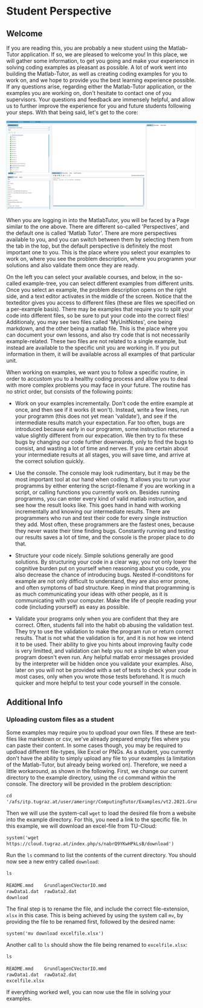 # Student Perspective

## Welcome

If you are reading this, you are probably a new student using the Matlab-Tutor application. If so, we are pleased to welcome you! In this place, we will gather some information, to get you going and make your experience in solving coding examples as pleasant as possible. A lot of work went into building the Matlab-Tutor, as well as creating coding examples for you to work on, and we hope to provide you the best learning experience possible. If any questions arise, regarding either the Matlab-Tutor application, or the examples you are working on, don't hesitate to contact one of you supervisors. Your questions and feedback are immensely helpful, and allow us to further improve the experience for you and future students following your steps. With that being said, let's get to the core:

![Entry Page](tutor_screenshots/MatlabTutorEntryPage.png)

When you are logging in into the MatlabTutor, you will be faced by a Page similar to the one above. There are different so-called 'Perspectives', and the default one is called 'Matlab Tutor'. There are more perspectives available to you, and you can switch between them by selecting them from the tab in the top, but the default perspective is definitely the most important one to you. This is the place where you select your examples to work on, where you see the problem description, where you programm your solutions and also validate them once they are ready.

On the left you can select your available courses, and below, in the so-called example-tree, you can select different examples from different units. Once you select an example, the problem description opens on the right side, and a text editor activates in the middle of the screen. Notice that the texteditor gives you access to different files (these are files we specified on a per-example basis). There may be examples that require you to split your code into different files, so be sure to put your code into the correct files! Additionaly, you may see two files called 'MyUnitNotes', one being markdown, and the other being a matlab file. This is the place where you can document your own lessons, and also try code that is not necessarily example-related. These two files are not related to a single example, but instead are available to the specific unit you are working in. If you put information in them, it will be available across all examples of that particular unit.

When working on examples, we want you to follow a specific routine, in order to accustom you to a healthy coding process and allow you to deal with more complex problems you may face in your future. The routine has no strict order, but consists of the following points:

 - Work on your examples incrementally. Don't code the entire example at once, and then see if it works (it won't). Instead, write a few lines, run your programm (this does not yet mean 'validate'), and see if the intermediate results match your expectation. Far too often, bugs are introduced because early in our programm, some instruction returned a value slightly different from our expecation. We then try to fix these bugs by changing our code further downwards, only to find the bugs to consist, and wasting a lot of time and nerves. If you are certain about your intermediate results at all stages, you will save time, and arrive at the correct solution quickly.
 
 - Use the console. The console may look rudimentary, but it may be the most important tool at our hand when coding. It allows you to run your programms by either entering the script-filename if you are working in a script, or calling functions you currently work on. Besides running programms, you can enter every kind of valid matlab instruction, and see how the result looks like. This goes hand in hand with working incrementally and knowing our intermediate results. There are programmers who run and test their code for every single instruction they add. Most often, these programmers are the fastest ones, because they never waste their time finding bugs. Constantly running and testing our results saves a lot of time, and the console is the proper place to do that.
 
 - Structure your code nicely. Simple solutions generally are good solutions. By structuring your code in a clear way, you not only lower the cognitive burden put on yourself when reasoning about you code, you also decrease the chance of introducing bugs. Nested if-condititons for example are not only difficult to understand, they are also error prone, and often symptoms of bad structure. Keep in mind that programming is as much communicating your ideas with other people, as it is communicating with your computer. Make the life of people reading your code (including yourself) as easy as possible.
 
 - Validate your programs only when you are confident that they are correct. Often, students fall into the habit ob abusing the validation test. They try to use the validation to make the program run or return correct results. That is not what the validation is for, and it is not how we intend it to be used. Their ability to give you hints about improving faulty code is very limitted, and validation can help you not a single bit when your program doesn't even run. Any helpful matlab error messages provided by the interpreter will be hidden once you validate your examples. Also, later on you will not be provided with a set of tests to check your code in most cases, only when you wrote those tests beforehand. It is much quicker and more helpful to test your code yourself in the console.
 
 
 
 ## Additional Info
 
 ### Uploading custom files as a student
 
 Some examples may require you to updload your own files. If these are text-files like markdown or csv, we've already prepared empty files where you can paste their content. In some cases though, you may be required to updload different file-types, like Excel or PNGs. As a student, you currently don't have the ability to simply upload any file to your examples (a limitation of the Matlab-Tutor, but already being worked on). Therefore, we need a little workaround, as shown in the following. First, we change our current directory to the example directory, using the `cd` command within the console. The directory will be provided in the problem description:
```
cd '/afs/itp.tugraz.at/user/ameringr/ComputingTutor/Examples/vt2.2021.GrundlagenCVectorIO'
```
 
 
Then we will use the system-call `wget` to load the desired file from a website into the example directory. For this, you need a link to the specific file. In this example, we will download an excel-file from TU-Cloud:
```
system('wget https://cloud.tugraz.at/index.php/s/nabrQ9YKwHPkLsB/download')
```

Run the `ls` command to list the contents of the current directory. You should now see a new entry called `download`:
```
ls

README.mmd    GrundlagenCVectorIO.mmd
rawData1.dat  rawData2.dat
download      
```


The final step is to rename the file, and include the correct file-extension, `xlsx` in this case. This is being achieved by using the system call `mv`, by providing the file to be renamed first, followed by the desired name:
```
system('mv download excelfile.xlsx')
```

Another call to `ls` should show the file being renamed to `excelfile.xlsx`:
```
ls

README.mmd    GrundlagenCVectorIO.mmd
rawData1.dat  rawData2.dat
excelfile.xlsx      
```
 
 
If everything worked well, you can now use the file in solving your examples.
 
 
 
 
 
 
 
 
 
 
 
 
